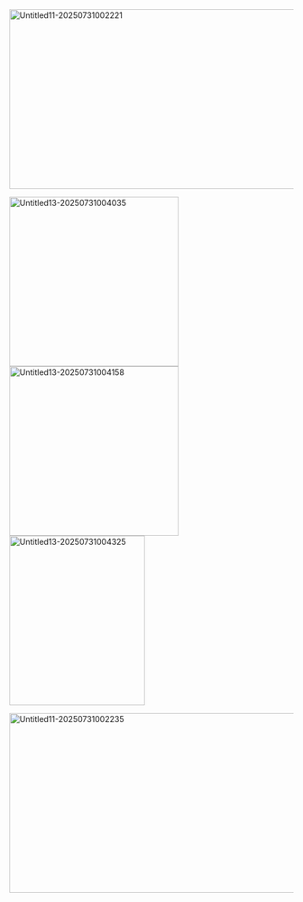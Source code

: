 
<img width="1000" height="318" alt="Untitled11-20250731002221" src="https://github.com/user-attachments/assets/e4dc0e91-9af4-4107-a107-bc6a61b6dd9d" />



<img width="300" height="300" alt="Untitled13-20250731004035" src="https://github.com/user-attachments/assets/822e885d-49b4-48c1-a8e1-8af6b734092d" /> <img width="300" height="300" alt="Untitled13-20250731004158" src="https://github.com/user-attachments/assets/a235d629-708b-4c6a-9501-ca7b63441811" /> <img width="240" height="300" alt="Untitled13-20250731004325" src="https://github.com/user-attachments/assets/ed73705c-400f-4c60-8b0b-785919d4cf61" />



<img width="1000" height="318" alt="Untitled11-20250731002235" src="https://github.com/user-attachments/assets/7a791236-78b3-4386-ac38-b8af96412e30" />
